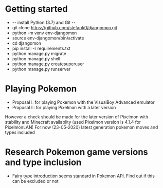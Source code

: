 # Getting started

* -- install Python (3.7) and Git -- 
* git clone https://github.com/stefank0/djangomon.git
* python -m venv env-djangomon
* source env-djangomon/bin/activate
* cd djangomon
* pip install -r requirements.txt
* python manage.py migrate
* python manage.py shell
* python manage.py createsuperuser
* python manage.py runserver

# Playing Pokemon

* Proposal I: for playing Pokemon with the VisualBoy Advanced emulator
* Proposal II: for playing Pixelmon with a later version

However a check should be made for the later version of Pixelmon with stability and Minecraft 
availablity (used Pixelmon version is 4.1.4 for PixelmonLAN)
For now (23-05-2020) latest generation pokemon moves and types included

# Research Pokemon game versions and type inclusion

* Fairy type introduction seems standard in Pokemon API. Find out if this can be excluded or not